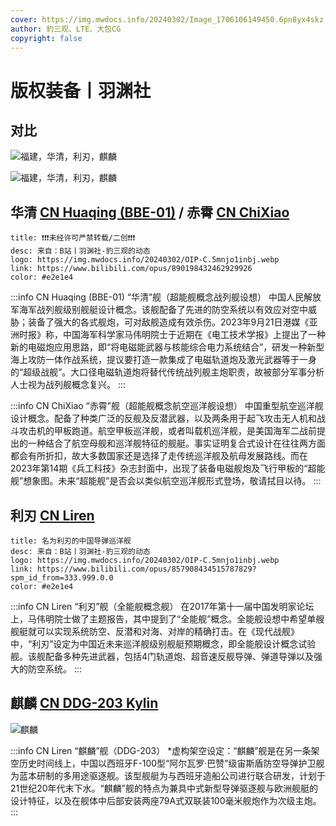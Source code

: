 ```yaml
---
cover: https://img.mwdocs.info/20240302/Image_1706106149450.6pn8yx4skz.webp
author: 豹三观、LTE、大包CG
copyright: false
---
```


# 版权装备丨羽渊社

## 对比

![福建，华清，利刃，麒麟](https://img.mwdocs.info/20240302/9a1dff1223aa38824664d38647083c6e8483595.jpg@1192w_502h_1c.4qr28l3xpu.webp)

![福建，华清，利刃，麒麟](https://img.mwdocs.info/20240302/2caed19362bf3d0c22cd6e9d203f6a088483595.jpg@1192w_502h_1c.5xadh6sub2.webp)

## 华清 [CN Huaqing (BBE-01)](https://mwstats.info/ships/cn-huaqing-bbe-01-7itucuns?lang=zh-hans) / 赤霄 [CN ChiXiao](https://mwstats.info/ships/cn-chixiao-7w1kzoq2?lang=zh-hans)

```component VPCard
title: ❗❗❗未经许可严禁转载/二创❗❗❗
desc: 来自：B站丨羽渊社-豹三观的动态
logo: https://img.mwdocs.info/20240302/OIP-C.5mnjo1inbj.webp
link: https://www.bilibili.com/opus/890198432462929926
color: #e2e1e4
```

:::info CN Huaqing (BBE-01)
“华清”舰（超能舰概念战列舰设想） 中国人民解放军海军战列舰级别舰艇设计概念。该舰配备了先进的防空系统以有效应对空中威胁；装备了强大的各式舰炮，可对敌舰造成有效杀伤。2023年9月21日港媒《亚洲时报》称，中国海军科学家马伟明院士于近期在《电工技术学报》上提出了一种新的电磁炮应用思路，即“将电磁能武器与核能综合电力系统结合”，研发一种新型海上攻防一体作战系统，提议要打造一款集成了电磁轨道炮及激光武器等于一身的“超级战舰”。大口径电磁轨道炮将替代传统战列舰主炮职责，故被部分军事分析人士视为战列舰概念复兴。
:::

:::info CN ChiXiao
“赤霄”舰（超能舰概念航空巡洋舰设想） 中国重型航空巡洋舰设计概念。配备了种类广泛的反舰及反潜武器，以及两条用于起飞攻击无人机和战斗攻击机的甲板跑道。航空甲板巡洋舰，或者叫载机巡洋舰，是美国海军二战前提出的一种结合了航空母舰和巡洋舰特征的舰艇。事实证明复合式设计在往往两方面都会有所折扣，故大多数国家还是选择了走传统巡洋舰及航母发展路线。而在2023年第14期《兵工科技》杂志封面中，出现了装备电磁舰炮及飞行甲板的“超能舰”想象图。未来“超能舰”是否会以类似航空巡洋舰形式登场，敬请拭目以待。
:::

<BiliBili bvid="BV1pK421C7no" />

## 利刃 [CN Liren](https://mwstats.info/ships/cn-liren-75te7i2z?lang=zh-hans)

```component VPCard
title: 名为利刃的中国导弹巡洋舰
desc: 来自：B站丨羽渊社-豹三观的动态
logo: https://img.mwdocs.info/20240302/OIP-C.5mnjo1inbj.webp
link: https://www.bilibili.com/opus/857908434515787829?spm_id_from=333.999.0.0
color: #e2e1e4
```

:::info CN Liren
“利刃”舰（全能舰概念舰） 在2017年第十一届中国发明家论坛上，马伟明院士做了主题报告，其中提到了“全能舰”概念。全能舰设想中希望单艘舰艇就可以实现系统防空、反潜和对海、对岸的精确打击。在《现代战舰》中，“利刃”设定为中国近未来巡洋舰级别舰艇预期概念，即全能舰设计概念试验舰。该舰配备多种先进武器，包括4门轨道炮、超音速反舰导弹、弹道导弹以及强大的防空系统。
:::

<BiliBili bvid="BV1Tw411x7c4" />

## 麒麟 [CN DDG-203 Kylin](https://mwstats.info/ships/cn-ddg-203-kylin-4vjutymm?lang=zh-hans)

![麒麟](https://img.mwdocs.info/20240302/dfa1589136d25ed090ab488f1ca3b16e8483595.png@1192w_510h_1c.4xua417ncz.webp)

:::info CN Liren
“麒麟”舰（DDG-203） *虚构架空设定：“麒麟”舰是在另一条架空历史时间线上，中国以西班牙F-100型“阿尔瓦罗·巴赞”级宙斯盾防空导弹护卫舰为蓝本研制的多用途驱逐舰。该型舰艇为与西班牙造船公司进行联合研发，计划于21世纪20年代末下水。“麒麟”舰的特点为兼具中式新型导弹驱逐舰与欧洲舰艇的设计特征，以及在舰体中后部安装两座79A式双联装100毫米舰炮作为次级主炮。
:::

